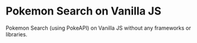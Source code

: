 # Pokemon Search on Vanilla JS
Pokemon Search (using PokeAPI) on Vanilla JS without any frameworks or libraries.
